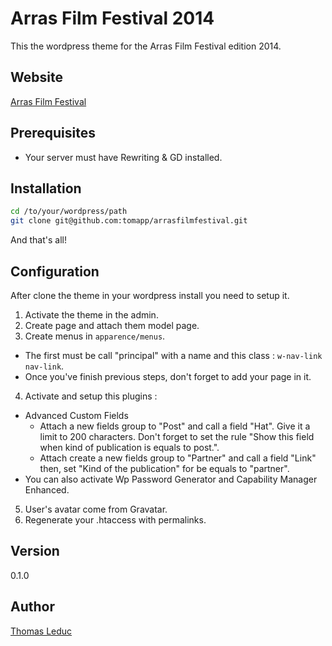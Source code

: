 Arras Film Festival 2014
=========

This the wordpress theme for the Arras Film Festival edition 2014. 

Website
-------

[Arras Film Festival](http://arrasfilmfestival-epsi.fr/)

Prerequisites
-------------
* Your server must have Rewriting & GD installed.

Installation
--------------

```sh
cd /to/your/wordpress/path
git clone git@github.com:tomapp/arrasfilmfestival.git
```
And that's all!

Configuration
-------------

After clone the theme in your wordpress install you need to setup it. 

1. Activate the theme in the admin.
2. Create page and attach them model page. 
3. Create menus in ```apparence/menus```.
  * The first must be call "principal" with a name and this class : ```w-nav-link nav-link```.
  * Once you've finish previous steps, don't forget to add your page in it. 
4. Activate and setup this plugins :
  * Advanced Custom Fields
    * Attach a new fields group to "Post" and call a field "Hat". Give it a limit to 200 characters. Don't forget to set the rule "Show this field when kind of publication is equals to post.".
    * Attach create a new fields group to "Partner" and call a field "Link" then, set "Kind of the publication" for be equals to "partner". 
  * You can also activate Wp Password Generator and Capability Manager Enhanced.
5. User's avatar come from Gravatar. 
6. Regenerate your .htaccess with permalinks.

Version
----

0.1.0

Author
-----
[Thomas Leduc](http://thomasleduc.net/)